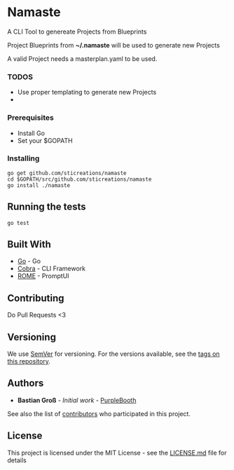 # Namaste

A CLI Tool to genereate Projects from Blueprints

Project Blueprints from **~/.namaste** will be used to generate new Projects

A valid Project needs a masterplan.yaml to be used. 

### TODOS

- Use proper templating to generate new Projects
- 


### Prerequisites

- Install Go
- Set your $GOPATH


### Installing



```
go get github.com/sticreations/namaste
cd $GOPATH/src/github.com/sticreations/namaste
go install ./namaste
```



## Running the tests

```
go test
```

## Built With


* [Go](https://golang.org/) - Go
* [Cobra](https://github.com/spf13/cobra) - CLI Framework
* [ROME](github.com/manifoldco/promptui) - PromptUI

## Contributing

Do Pull Requests <3

## Versioning

We use [SemVer](http://semver.org/) for versioning. For the versions available, see the [tags on this repository](https://github.com/your/project/tags). 

## Authors

* **Bastian Groß** - *Initial work* - [PurpleBooth](https://github.com/sticreations)

See also the list of [contributors](https://github.com/sticreations/namaste/contributors) who participated in this project.

## License

This project is licensed under the MIT License - see the [LICENSE.md](LICENSE.md) file for details


